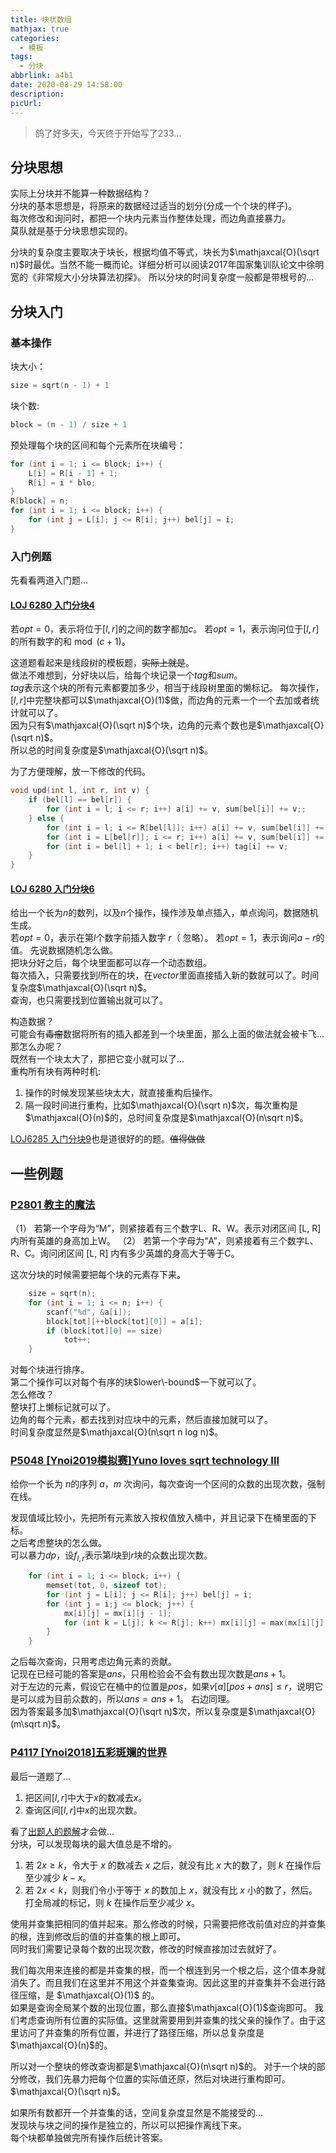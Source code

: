 ```yaml
---
title: 块状数组
mathjax: true
categories:
  - 模板
tags:
  - 分块
abbrlink: a4b1
date: 2020-08-29 14:58:00
description:
picUrl:
---
```



>鸽了好多天，今天终于开始写了233...  

## 分块思想  
实际上分块并不能算一种数据结构？  
分块的基本思想是，将原来的数据经过适当的划分(分成一个个块的样子)。  
每次修改和询问时，都把一个块内元素当作整体处理，而边角直接暴力。  
莫队就是基于分块思想实现的。  


分块的复杂度主要取决于块长，根据均值不等式，块长为$\mathjaxcal{O}(\sqrt n)$时最优。当然不能一概而论。详细分析可以阅读$2017$年国家集训队论文中徐明宽的《非常规大小分块算法初探》。
所以分块的时间复杂度一般都是带根号的...   

## 分块入门
### 基本操作
块大小：
```cpp
size = sqrt(n - 1) + 1
```  
块个数:
```cpp
block = (n - 1) / size + 1
```
预处理每个块的区间和每个元素所在块编号：  
```cpp
for (int i = 1; i <= block; i++) {
    L[i] = R[i - 1] + 1;
    R[i] = i * blo;
}
R[block] = n;
for (int i = 1; i <= block; i++) {
    for (int j = L[i]; j <= R[i]; j++) bel[j] = i;
}
```  
### 入门例题
先看看两道入门题...  
#### [LOJ 6280 入门分块4](https://loj.ac/problem/6280)  
若$opt=0$，表示将位于$[l,r]$的之间的数字都加$c$。
若$opt=1$，表示询问位于$[l,r]$的所有数字的和$\bmod (c+1)$。  

这道题看起来是线段树的模板题，~~实际上就是~~。  
做法不难想到，分好块以后，给每个块记录一个$tag$和$sum$。  
$tag$表示这个块的所有元素都要加多少，相当于线段树里面的懒标记。 
每次操作，$[l,r]$中完整块都可以$\mathjaxcal{O}(1)$做，而边角的元素一个一个去加或者统计就可以了。  
因为只有$\mathjaxcal{O}(\sqrt n)$个块，边角的元素个数也是$\mathjaxcal{O}(\sqrt n)$。  
所以总的时间复杂度是$\mathjaxcal{O}(\sqrt n)$。  

为了方便理解，放一下修改的代码。  
```cpp
void upd(int l, int r, int v) {
    if (bel[l] == bel[r]) {
        for (int i = l; i <= r; i++) a[i] += v, sum[bel[i]] += v;;
    } else {
        for (int i = l; i <= R[bel[l]]; i++) a[i] += v, sum[bel[i]] += v;
        for (int i = L[bel[r]]; i <= r; i++) a[i] += v, sum[bel[i]] += v;
        for (int i = bel[l] + 1; i < bel[r]; i++) tag[i] += v;
    }
}
```

#### [LOJ 6280 入门分块6](https://loj.ac/problem/6282)  
给出一个长为$n$的数列，以及$n$个操作，操作涉及单点插入，单点询问，数据随机生成。  
若$opt=0$，表示在第$l$个数字前插入数字 $r$（ 忽略）。
若$opt=1$，表示询问$a-r$的值。
先说数据随机怎么做。  
把块分好之后，每个块里面都可以存一个动态数组。  
每次插入，只需要找到$l$所在的块，在$vector$里面直接插入新的数就可以了。时间复杂度$\mathjaxcal{O}(\sqrt n)$。  
查询，也只需要找到位置输出就可以了。  

构造数据？  
可能会有~~毒瘤~~数据将所有的插入都差到一个块里面，那么上面的做法就会被卡飞...  
那怎么办呢？  
既然有一个块太大了，那把它变小就可以了...  
重构所有块有两种时机:  
1. 操作的时候发现某些块太大，就直接重构后操作。  
2. 隔一段时间进行重构，比如$\mathjaxcal{O}(\sqrt n)$次，每次重构是$\mathjaxcal{O}(n)$的，总时间复杂度是$\mathjaxcal{O}(n\sqrt n)$。  

[LOJ6285 入门分块9](https://loj.ac/problem/6285)也是道很好的的题。~~值得做做~~  

## 一些例题
### [P2801 教主的魔法](https://www.luogu.com.cn/problem/P2801)  
（1） 若第一个字母为“M”，则紧接着有三个数字L、R、W。表示对闭区间 [L, R] 内所有英雄的身高加上W。
（2） 若第一个字母为“A”，则紧接着有三个数字L、R、C。询问闭区间 [L, R] 内有多少英雄的身高大于等于C。

这次分块的时候需要把每个块的元素存下来。 
```cpp
    size = sqrt(n);
    for (int i = 1; i <= n; i++) {
        scanf("%d", &a[i]);
        block[tot][++block[tot][0]] = a[i];
        if (block[tot][0] == size)
            tot++;
    }
```
对每个块进行排序。  
第二个操作可以对每个有序的块$lower\-bound$一下就可以了。  
怎么修改？  
整块打上懒标记就可以了。  
边角的每个元素，都去找到对应块中的元素，然后直接加就可以了。  
时间复杂度显然是$\mathjaxcal{O}(n\sqrt n log n)$。  

### [P5048 [Ynoi2019模拟赛]Yuno loves sqrt technology III](https://www.luogu.com.cn/problem/P5048)
给你一个长为 $n$的序列 $a$，$m$ 次询问，每次查询一个区间的众数的出现次数，强制在线。  

发现值域比较小，先把所有元素放入按权值放入桶中，并且记录下在桶里面的下标。  
之后考虑整块的怎么做。  
可以暴力$dp$，设$f_{l,r}$表示第$l$块到$r$块的众数出现次数。  
```cpp
    for (int i = 1; i <= block; i++) {
        memset(tot, 0, sizeof tot);
        for (int j = L[i]; j <= R[i]; j++) bel[j] = i;
        for (int j = i;j <= block; j++) {
            mx[i][j] = mx[i][j - 1];
            for (int k = L[j]; k <= R[j]; k++) mx[i][j] = max(mx[i][j], ++tot[a[k]]);
        }
    }
```
之后每次查询，只用考虑边角元素的贡献。  
记现在已经可能的答案是$ans$，只用检验会不会有数出现次数是$ans+1$。  
对于左边的元素，假设它在桶中的位置是$pos$，如果$v[a][pos+ans]\leq r$，说明它是可以成为目前众数的，所以$ans=ans+1$。
右边同理。  
因为答案最多加$\mathjaxcal{O}(\sqrt n)$次，所以复杂度是$\mathjaxcal{O}(m\sqrt n)$。

### [P4117 [Ynoi2018]五彩斑斓的世界](https://www.luogu.com.cn/problem/P4117)
最后一道题了...   

1. 把区间$[l,r]$中大于$x$的数减去$x$。
2. 查询区间$[l,r]$中$x$的出现次数。

看了[出题人的题解](http://olddrivertree.blog.uoj.ac/blog/4715)才会做...  
分块，可以发现每块的最大值总是不增的。  
1. 若 $2x\geq k$，令大于 $x$ 的数减去 $x$ 之后，就没有比 $x$ 大的数了，则 $k$ 在操作后至少减少 $k-x$。  
2. 若 $2x\lt k$，则我们令小于等于 $x$ 的数加上 $x$，就没有比 $x$ 小的数了，然后。打全局减的标记，则 $k$ 在操作后至少减少 $x$。  

使用并查集把相同的值并起来。那么修改的时候，只需要把修改前值对应的并查集的根，连到修改后的值的并查集的根上即可。  
同时我们需要记录每个数的出现次数，修改的时候直接加过去就好了。  

我们每次用来连接的都是并查集的根，而一个根连到另一个根之后，这个值本身就消失了。而且我们在这里并不用这个并查集查询。因此这里的并查集并不会进行路径压缩，是 $\mathjaxcal{O}(1)$ 的。  
如果是查询全局某个数的出现位置，那么直接$\mathjaxcal{O}(1)$查询即可。
我们考虑查询所有位置的实际值。这里就需要用到并查集的找父亲的操作了。由于这里访问了并查集的所有位置，并进行了路径压缩，所以总复杂度是$\mathjaxcal{O}(n)$的。  

所以对一个整块的修改查询都是$\mathjaxcal{O}(n\sqrt n)$的。
对于一个块的部分修改，我们先暴力把每个位置的实际值还原，然后对块进行重构即可。$\mathjaxcal{O}(\sqrt n)$。  

如果所有数都开一个并查集的话，空间复杂度显然是不能接受的...  
发现块与块之间的操作是独立的，所以可以把操作离线下来。  
每个块都单独做完所有操作后统计答案。